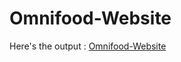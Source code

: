 # Omnifood-Website
Here's the output : [Omnifood-Website](https://harshh3010.github.io/Omnifood-Website/#)
